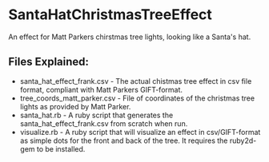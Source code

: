 # SantaHatChristmasTreeEffect
An effect for Matt Parkers chirstmas tree lights, looking like a Santa's hat.

## Files Explained:
- santa_hat_effect_frank.csv - The actual chistmas tree effect in csv file format, compliant with Matt Parkers GIFT-format.
- tree_coords_matt_parker.csv - File of coordinates of the christmas tree lights as provided by Matt Parker.
- santa_hat.rb - A ruby script that generates the santa_hat_effect_frank.csv from scratch when run.
- visualize.rb - A ruby script that will visualize an effect in csv/GIFT-format as simple dots for the front and back of the tree. It requires the ruby2d-gem to be installed.
